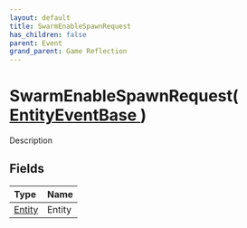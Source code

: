 ```yaml
---
layout: default
title: SwarmEnableSpawnRequest
has_children: false
parent: Event
grand_parent: Game Reflection
---
```

# SwarmEnableSpawnRequest( [ EntityEventBase ](/riftbreaker-wiki/docs/game-reflection/events/entity_event_base/) )
Description 

## Fields

| Type | Name |
|:----------|:--------------|
| [Entity](/riftbreaker-wiki/docs/game-reflection/classes/entity/) | Entity |

